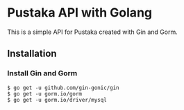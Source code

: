 # Pustaka API with Golang

This is a simple API for Pustaka created with Gin and Gorm.

## Installation

### Install Gin and Gorm

```
$ go get -u github.com/gin-gonic/gin
$ go get -u gorm.io/gorm
$ go get -u gorm.io/driver/mysql

```
